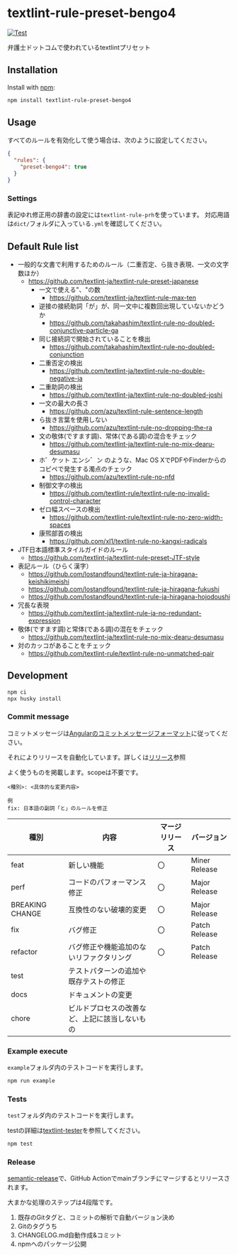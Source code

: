 # textlint-rule-preset-bengo4

[![Test](https://github.com/bengo4/textlint-rule-preset-bengo4/actions/workflows/test.yml/badge.svg)](https://github.com/bengo4/textlint-rule-preset-bengo4/actions/workflows/test.yml)

弁護士ドットコムで使われているtextlintプリセット

## Installation

Install with [npm](https://www.npmjs.com/):

```sh
npm install textlint-rule-preset-bengo4
```
## Usage

すべてのルールを有効化して使う場合は、次のように設定してください。

```json
{
  "rules": {
    "preset-bengo4": true
  }
}
```

### Settings

表記ゆれ修正用の辞書の設定には`textlint-rule-prh`を使っています。
対応用語は`dict/`フォルダに入っている`.yml`を確認してください。

## Default Rule list

- 一般的な文書で利用するためのルール（二重否定、ら抜き表現、一文の文字数ほか）
  - https://github.com/textlint-ja/textlint-rule-preset-japanese
     - 一文で使える"、"の数
       - https://github.com/textlint-ja/textlint-rule-max-ten
     - 逆接の接続助詞「が」が、同一文中に複数回出現していないかどうか
       - https://github.com/takahashim/textlint-rule-no-doubled-conjunctive-particle-ga
     - 同じ接続詞で開始されていることを検出
       - https://github.com/takahashim/textlint-rule-no-doubled-conjunction
     - 二重否定の検出
       - https://github.com/textlint-ja/textlint-rule-no-double-negative-ja
     - 二重助詞の検出
       - https://github.com/textlint-ja/textlint-rule-no-doubled-joshi
     - 一文の最大の長さ
       - https://github.com/azu/textlint-rule-sentence-length
     - ら抜き言葉を使用しない
       - https://github.com/azu/textlint-rule-no-dropping-the-ra
     - 文の敬体(ですます調)、常体(である調)の混合をチェック
       - https://github.com/textlint-ja/textlint-rule-no-mix-dearu-desumasu
     - ホ゜ケット エンシ゛ン のような、Mac OS XでPDFやFinderからのコピペで発生する濁点のチェック
       - https://github.com/azu/textlint-rule-no-nfd
     - 制御文字の検出
       - https://github.com/textlint-rule/textlint-rule-no-invalid-control-character
     - ゼロ幅スペースの検出
       - https://github.com/textlint-rule/textlint-rule-no-zero-width-spaces
     - 康煕部首の検出
       - https://github.com/xl1/textlint-rule-no-kangxi-radicals
- JTF日本語標準スタイルガイドのルール
  - https://github.com/textlint-ja/textlint-rule-preset-JTF-style
- 表記ルール（ひらく漢字）
  - https://github.com/lostandfound/textlint-rule-ja-hiragana-keishikimeishi
  - https://github.com/lostandfound/textlint-rule-ja-hiragana-fukushi
  - https://github.com/lostandfound/textlint-rule-ja-hiragana-hojodoushi
- 冗長な表現
  - https://github.com/textlint-ja/textlint-rule-ja-no-redundant-expression
- 敬体(ですます調)と常体(である調)の混在をチェック
  - https://github.com/textlint-ja/textlint-rule-no-mix-dearu-desumasu
- 対のカッコがあることをチェック
  - https://github.com/textlint-rule/textlint-rule-no-unmatched-pair

## Development

```sh
npm ci
npx husky install
```

### Commit message

コミットメッセージは[Angularのコミットメッセージフォーマット](https://github.com/angular/angular/blob/master/CONTRIBUTING.md#-commit-message-format)に従ってください。

それによりリリースを自動化しています。詳しくは[リリース](#リリース)参照

よく使うものを掲載します。scopeは不要です。

```
<種別>: <具体的な変更内容>

例
fix: 日本語の副詞「と」のルールを修正
```

| 種別 | 内容 | マージリリース| バージョン |
| -- | -- | -- | -- |
| feat | 新しい機能 | 〇 | Miner Release |
| perf | コードのパフォーマンス修正 | 〇 | Major Release |
| BREAKING CHANGE | 互換性のない破壊的変更 | 〇 | Major Release |
| fix | バグ修正 | 〇 | Patch Release |
| refactor| バグ修正や機能追加のないリファクタリング | 〇 | Patch Release |
| test | テストパターンの追加や既存テストの修正 | | |
| docs | ドキュメントの変更 | | |
| chore | ビルドプロセスの改善など、上記に該当しないもの | | |

### Example execute

`example`フォルダ内のテストコードを実行します。

```sh
npm run example
```

### Tests

`test`フォルダ内のテストコードを実行します。

testの詳細は[textlint-tester](https://github.com/textlint/textlint-tester)を参照してください。

```sh
npm test
```

### Release

[semantic-release](https://semantic-release.gitbook.io/semantic-release/)で、GitHub Actionでmainブランチにマージするとリリースされます。

大まかな処理のステップは4段階です。

1. 既存のGitタグと、コミットの解析で自動バージョン決め
1. Gitのタグうち
1. CHANGELOG.md自動作成&コミット
1. npmへのパッケージ公開
